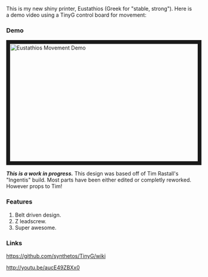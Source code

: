 This is my new shiny printer, Eustathios (Greek for "stable, strong").
Here is a demo video using a TinyG control board for movement:

### Demo
<a href="http://www.youtube.com/watch?feature=player_embedded&v=aucE49ZBXx0
" target="_blank"><img src="http://img.youtube.com/vi/aucE49ZBXx0/0.jpg" 
alt="Eustathios Movement Demo" width="560" height="315" border="10" /></a>


***This is a work in progress.***  This design was based off of Tim Rastall's "Ingentis" build.  Most parts have been either edited or completly reworked.  However props to Tim!


### Features
1.  Belt driven design.
2.  Z leadscrew.
3.  Super awesome.



### Links

https://github.com/synthetos/TinyG/wiki

http://youtu.be/aucE49ZBXx0
